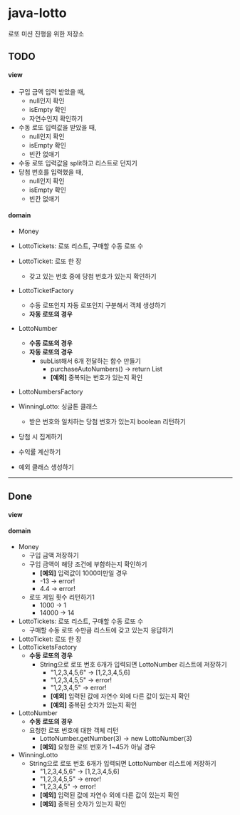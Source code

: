 # java-lotto
로또 미션 진행을 위한 저장소


## TODO
#### view
* 구입 금액 입력 받았을 때,
    * null인지 확인
    * isEmpty 확인
    * 자연수인지 확인하기
* 수동 로또 입력값을 받았을 때,
    * null인지 확인
    * isEmpty 확인
    * 빈칸 없애기
* 수동 로또 입력값을 split하고 리스트로 던지기
* 당첨 번호를 입력했을 때,
    * null인지 확인
    * isEmpty 확인
    * 빈칸 없애기
#### domain
* Money
* LottoTickets: 로또 리스트, 구매할 수동 로또 수
* LottoTicket: 로또 한 장
    * 갖고 있는 번호 중에 당첨 번호가 있는지 확인하기
* LottoTicketFactory
    * 수동 로또인지 자동 로또인지 구분해서 객체 생성하기
    * **자동 로또의 경우**
* LottoNumber
    * **수동 로또의 경우**
    * **자동 로또의 경우**
        * subList해서 6개 전달하는 함수 만들기
            * purchaseAutoNumbers() -> return List<LottoNumber>
            * **[예외]** 중복되는 번호가 있는지 확인
* LottoNumbersFactory

* WinningLotto: 싱글톤 클래스
    * 받은 번호와 일치하는 당첨 번호가 있는지 boolean 리턴하기 
* 당첨 시 집계하기
* 수익률 계산하기
* 예외 클래스 생성하기

---
## Done
#### view
#### domain
* Money
    * 구입 금액 저장하기
    * 구입 금액이 해당 조건에 부합하는지 확인하기
        * **[예외]** 입력값이 1000미만일 경우
        * -13 -> error!
        * 4.4 -> error!
    * 로또 게임 횟수 리턴하기1
        * 1000 -> 1
        * 14000 -> 14
* LottoTickets: 로또 리스트, 구매할 수동 로또 수
    * 구매할 수동 로또 수만큼 리스트에 갖고 있는지 응답하기
* LottoTicket: 로또 한 장
* LottoTicketsFactory
    * **수동 로또의 경우**
        * String으로 로또 번호 6개가 입력되면 LottoNumber 리스트에 저장하기
            * "1,2,3,4,5,6" -> [1,2,3,4,5,6]
            * "1,2,3,4,5,5" -> error!
            * "1,2,3,4,5" -> error!
            * **[예외]** 입력된 값에 자연수 외에 다른 값이 있는지 확인
            * **[예외]** 중복된 숫자가 있는지 확인
* LottoNumber
    * **수동 로또의 경우**
    * 요청한 로또 번호에 대한 객체 리턴
        * LottoNumber.getNumber(3) -> new LottoNumber(3)
        * **[예외]** 요청한 로또 번호가 1~45가 아닐 경우
* WinningLotto
    * String으로 로또 번호 6개가 입력되면 LottoNumber 리스트에 저장하기
        * "1,2,3,4,5,6" -> [1,2,3,4,5,6]
        * "1,2,3,4,5,5" -> error!
        * "1,2,3,4,5" -> error!
        * **[예외]** 입력된 값에 자연수 외에 다른 값이 있는지 확인
        * **[예외]** 중복된 숫자가 있는지 확인